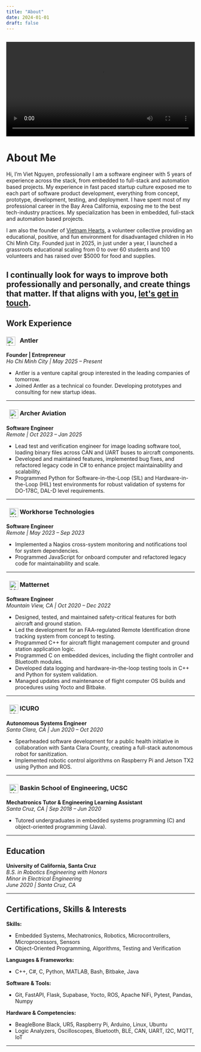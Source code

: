```yaml
---
title: "About"
date: 2024-01-01
draft: false
---
```


<div style="margin: 2em 0;">
  <video controls width="100%" style="display: block; margin: 0 auto;">
    <source src="/videos/vietnam-hearts.mp4" type="video/mp4">
    Your browser does not support the video tag.
  </video>
</div>

# About Me 

Hi, I’m Viet Nguyen, professionally I am a software engineer with 5 years of experience across the stack, from embedded to full-stack and automation based projects. My experience in fast paced startup culture exposed me to each part of software product development, everything from concept, prototype, development, testing, and deployment. I have spent most of my professional career in the Bay Area California, exposing me to the best tech-industry practices. My specialization has been in embedded, full-stack and automation based projects. 

I am also the founder of [Vietnam Hearts](https://www.facebook.com/vietnamhearts), a volunteer collective providing an educational, positive, and fun environment for disadvantaged children in Ho Chi Minh City. Founded just in 2025, in just under a year, I launched a grassroots educational scaling from 0 to over 60 students and 100 volunteers and has raised over $5000 for food and supplies.

I continually look for ways to improve both professionally and personally, and create things that matter. If that aligns with you, <a href="/contact/">let's get in touch</a>.
---

## Work Experience

### <img src="/images/icon-antler.png" alt="Antler" style="width: 24px; height: 24px; vertical-align: middle; margin-right: 8px;" /> **Antler**

**Founder | Entrepreneur**  
_Ho Chi Minh City | May 2025 – Present_

- Antler is a venture capital group interested in the leading companies of tomorrow.
- Joined Antler as a technical co founder. Developing prototypes and consulting for new startup ideas.

---

### <img src="/images/icon-archer.png" alt="Archer Aviation" style="width: 24px; height: 24px; vertical-align: middle; margin-left: 8px;" /> **Archer Aviation** 
**Software Engineer**  
_Remote | Oct 2023 – Jan 2025_

- Lead test and verification engineer for image loading software tool, loading binary files across CAN and UART buses to aircraft components.
- Developed and maintained features, implemented bug fixes, and refactored legacy code in C# to enhance project maintainability and scalability.
- Programmed Python for Software-in-the-Loop (SIL) and Hardware-in-the-Loop (HIL) test environments for robust validation of systems for DO-178C, DAL-D level requirements.

---

### <img src="/images/icon-workhorse.png" alt="Workhorse Technologies" style="width: 24px; height: 24px; vertical-align: middle; margin-left: 8px;" /> **Workhorse Technologies** 
**Software Engineer**  
_Remote | May 2023 – Sep 2023_

- Implemented a Nagios cross-system monitoring and notifications tool for system dependencies.
- Programmed JavaScript for onboard computer and refactored legacy code for maintainability and scale.

---

### <img src="/images/icon-matternet.png" alt="Matternet" style="width: 24px; height: 24px; vertical-align: middle; margin-left: 8px;" /> **Matternet** 
**Software Engineer**  
_Mountain View, CA | Oct 2020 – Dec 2022_

- Designed, tested, and maintained safety-critical features for both aircraft and ground station.
- Led the development for an FAA-regulated Remote Identification drone tracking system from concept to testing.
- Programmed C++ for aircraft flight management computer and ground station application logic.
- Programmed C on embedded devices, including the flight controller and Bluetooth modules.
- Developed data logging and hardware-in-the-loop testing tools in C++ and Python for system validation.
- Managed updates and maintenance of flight computer OS builds and procedures using Yocto and Bitbake.

---

### <img src="/images/icon-icuro.png" alt="ICURO" style="width: 24px; height: 24px; vertical-align: middle; margin-left: 8px;" /> **ICURO** 
**Autonomous Systems Engineer**  
_Santa Clara, CA | Jun 2020 – Oct 2020_

- Spearheaded software development for a public health initiative in collaboration with Santa Clara County, creating a full-stack autonomous robot for sanitization.
- Implemented robotic control algorithms on Raspberry Pi and Jetson TX2 using Python and ROS.

---

### <img src="/images/icon-ucsc.png" alt="UCSC" style="width: 24px; height: 24px; vertical-align: middle; margin-left: 8px;" /> **Baskin School of Engineering, UCSC** 
**Mechatronics Tutor & Engineering Learning Assistant**  
_Santa Cruz, CA | Sep 2018 – Jun 2020_

- Tutored undergraduates in embedded systems programming (C) and object-oriented programming (Java).

---

## Education

**University of California, Santa Cruz**  
_B.S. in Robotics Engineering with Honors_  
_Minor in Electrical Engineering_  
_June 2020 | Santa Cruz, CA_

---

## Certifications, Skills & Interests

**Skills:**  
- Embedded Systems, Mechatronics, Robotics, Microcontrollers, Microprocessors, Sensors  
- Object-Oriented Programming, Algorithms, Testing and Verification

**Languages & Frameworks:**  
- C++, C#, C, Python, MATLAB, Bash, Bitbake, Java

**Software & Tools:**  
- Git, FastAPI, Flask, Supabase, Yocto, ROS, Apache NiFi, Pytest, Pandas, Numpy

**Hardware & Competencies:**  
- BeagleBone Black, UR5, Raspberry Pi, Arduino, Linux, Ubuntu  
- Logic Analyzers, Oscilloscopes, Bluetooth, BLE, CAN, UART, I2C, MQTT, IoT

---
